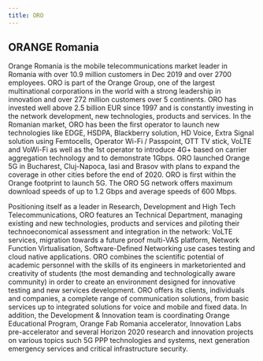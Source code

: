 ```yaml
---
title: ORO
---
```


## ORANGE Romania

Orange Romania is the mobile telecommunications market leader in Romania with over 10.9 million customers in
Dec 2019 and over 2700 employees. ORO is part of the Orange Group, one of the largest multinational corporations
in the world with a strong leadership in innovation and over 272 million customers over 5 continents. ORO has
invested well above 2.5 billion EUR since 1997 and is constantly investing in the network development, new
technologies, products and services. In the Romanian market, ORO has been the first operator to launch new
technologies like EDGE, HSDPA, Blackberry solution, HD Voice, Extra Signal solution using Femtocells, Operator
Wi-Fi / Passpoint, OTT TV stick, VoLTE and VoWi-Fi as well as the 1st operator to introduce 4G+ based on carrier
aggregation technology and to demonstrate 1Gbps. ORO launched Orange 5G in Bucharest, Cluj-Napoca, Iasi and
Brasov with plans to expand the coverage in other cities before the end of 2020. ORO is first within the Orange
footprint to launch 5G. The ORO 5G network offers maximum download speeds of up to 1.2 Gbps and average
speeds of 600 Mbps.

Positioning itself as a leader in Research, Development and High Tech Telecommunications, ORO features an
Technical Department, managing existing and new technologies, products and services and piloting their technoeconomical
assessment and integration in the network: VoLTE services, migration towards a future proof multi-VAS
platform, Network Function Virtualisation, Software-Defined Networking use cases testing and cloud native
applications. ORO combines the scientific potential of academic personnel with the skills of its engineers in marketoriented
and creativity of students (the most demanding and technologically aware community) in order to create an
environment designed for innovative testing and new services development. ORO offers its clients, individuals and
companies, a complete range of communication solutions, from basic services up to integrated solutions for voice
and mobile and fixed data. In addition, the Development & Innovation team is coordinating Orange Educational
Program, Orange Fab Romania accelerator, Innovation Labs pre-accelerator and several Horizon 2020 research and
innovation projects on various topics such 5G PPP technologies and systems, next generation emergency services
and critical infrastructure security.